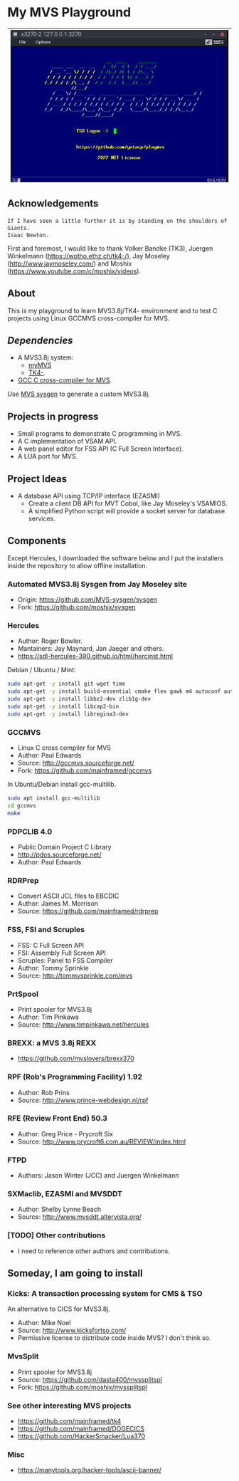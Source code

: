 # My MVS Playground

| ![Logon screen](img/netsol.png "Logon screen") |
| ------ |


## Acknowledgements
```
If I have seen a little further it is by standing on the shoulders of Giants.
Isaac Newton.
```

First and foremost, I would like to thank Volker Bandke (TK3), Juergen Winkelmann (https://wotho.ethz.ch/tk4-/), Jay Moseley (http://www.jaymoseley.com/) and Moshix (https://www.youtube.com/c/moshix/videos).

## About
This is my playground to learn MVS3.8j/TK4- environment and to test C projects using Linux GCCMVS cross-compiler for MVS.

## *Dependencies*

- A MVS3.8j system: 
    - [myMVS](https://github.com/yetacp/mymvs)
    - [TK4-](https://wotho.ethz.ch/tk4-/). 
- [GCC C cross-compiler for MVS](https://github.com/yetacp/gcc_mvs).

Use [MVS sysgen](https://github.com/yetacp/mvs_sysgen) to generate a custom MVS3.8j.

## Projects in progress

- Small programs to demonstrate C programming in MVS.
- A C implementation of VSAM API.
- A web panel editor for FSS API (C Full Screen Interface).
- A LUA port for MVS.

## Project Ideas 
- A database API using TCP/IP interface (EZASMI)
    - Create a client DB API for MVT Cobol, like Jay Moseley's VSAMIOS.
    - A simplified Python script will provide a socket server for database services.

## Components

Except Hercules, I downloaded the software below and I put the installers inside the repository to allow offline installation.

### **Automated MVS3.8j Sysgen** from Jay Moseley site
- Origin: https://github.com/MVS-sysgen/sysgen
- Fork:   https://github.com/moshix/sysgen

### **Hercules**
- Author: Roger Bowler.
- Mantainers: Jay Maynard, Jan Jaeger and others. 
- https://sdl-hercules-390.github.io/html/hercinst.html

Debian / Ubuntu / Mint:
```bash
sudo apt-get -y install git wget time
sudo apt-get -y install build-essential cmake flex gawk m4 autoconf automake libtool-bin libltdl-dev
sudo apt-get -y install libbz2-dev zlib1g-dev
sudo apt-get -y install libcap2-bin
sudo apt-get -y install libregina3-dev 
```

### **GCCMVS**
- Linux C cross compiler for MVS
- Author: Paul Edwards
- Source: http://gccmvs.sourceforge.net/
- Fork: https://github.com/mainframed/gccmvs 

In Ubuntu/Debian install gcc-multilib.

```bash
sudo apt install gcc-multilib
cd gccmvs
make
```

### **PDPCLIB 4.0**
- Public Domain Project C Library
- http://pdos.sourceforge.net/
- Author: Paul Edwards

### **RDRPrep**
- Convert ASCII JCL files to EBCDIC
- Author: James M. Morrison
- Source: https://github.com/mainframed/rdrprep

### **FSS, FSI and Scruples**
- FSS: C Full Screen API
- FSI: Assembly Full Screen API
- Scruples: Panel to FSS Compiler
- Author: Tommy Sprinkle
- Source: http://tommysprinkle.com/mvs

### **PrtSpool**
- Print spooler for MVS3.8j
- Author: Tim Pinkawa
- Source: http://www.timpinkawa.net/hercules

### **BREXX: a MVS 3.8j REXX**
- https://github.com/mvslovers/brexx370

### **RPF (Rob's Programming Facility) 1.92**
- Author: Rob Prins
- Source: http://www.prince-webdesign.nl/rpf

### **RFE (Review Front End) 50.3**
- Author: Greg Price - Prycroft Six
- Source: http://www.prycroft6.com.au/REVIEW/index.html

### **FTPD**
- Authors: Jason Winter (JCC) and Juergen Winkelmann

### **SXMaclib, EZASMI and MVSDDT**
- Author: Shelby Lynne Beach
- Source: http://www.mvsddt.altervista.org/


### [**TODO**] Other contributions 
- I need to reference other authors and contributions.

## Someday, I am going to install

### **Kicks**: A transaction processing system for CMS & TSO
An alternative to CICS for MVS3.8j.
- Author: Mike Noel
- Source: http://www.kicksfortso.com/
- Permissive license to distribute code inside MVS? I don't think so.

### **MvsSplit**
- Print spooler for MVS3.8j
- Source: https://github.com/dasta400/mvssplitspl
- Fork: https://github.com/moshix/mvssplitspl

### **See other interesting MVS projects**
- https://github.com/mainframed/tk4
- https://github.com/mainframed/DOGECICS
- https://github.com/HackerSmacker/Lua370

### Misc
- https://manytools.org/hacker-tools/ascii-banner/
